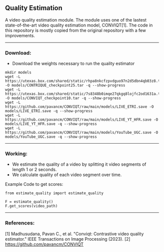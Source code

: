 ## Quality Estimation
A video quality estimation module. The module uses one of the lastest state-of-the-art video quality estimation model, CONVIQT[1]. The code in this repository is mostly copied from the original repository with a few improvements.

---

### Download:
- Download the weights necessary to run the quality estimator
```
mkdir models
wget -L https://utexas.box.com/shared/static/rhpa8nkcfzpvdguo97n2d5dbn4qb03z8.tar -O models/CONTRIQUE_checkpoint25.tar -q --show-progress
wget -L https://utexas.box.com/shared/static/7s8348b0imqe27qkgq8lojfc2od1631a.tar -O models/CONVIQT_checkpoint10.tar -q --show-progress
wget -L https://github.com/pavancm/CONVIQT/raw/main/models/LIVE_ETRI.save -O models/LIVE_ETRI.save -q --show-progress
wget -L https://github.com/pavancm/CONVIQT/raw/main/models/LIVE_YT_HFR.save -O models/LIVE_YT_HFR.save -q --show-progress
wget -L https://github.com/pavancm/CONVIQT/raw/main/models/YouTube_UGC.save -O models/YouTube_UGC.save -q --show-progress
```

---

### Working:
- We estimate the quality of a video by splitting it video segments of length 1 or 2 seconds.
- We calculate quality of each video segment over time.

Example Code to get scores:
```
from estimate_quality import estimate_quality

F = estimate_quality()
F.get_scores(video_path)
```

---

### References:
[1] Madhusudana, Pavan C., et al. "Conviqt: Contrastive video quality estimator." IEEE Transactions on Image Processing (2023).
[2] https://github.com/pavancm/CONVIQT
